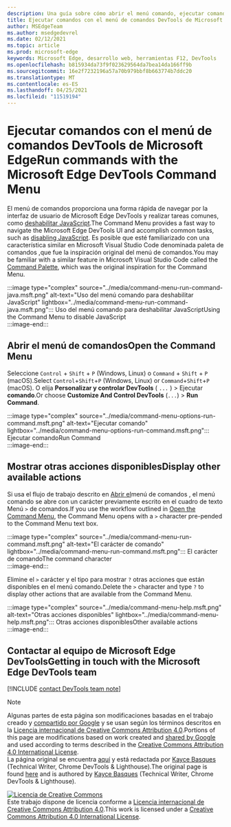 ```yaml
---
description: Una guía sobre cómo abrir el menú comando, ejecutar comandos, revisar otras acciones y mucho más.
title: Ejecutar comandos con el menú de comandos DevTools de Microsoft Edge
author: MSEdgeTeam
ms.author: msedgedevrel
ms.date: 02/12/2021
ms.topic: article
ms.prod: microsoft-edge
keywords: Microsoft Edge, desarrollo web, herramientas F12, DevTools
ms.openlocfilehash: b815934da73f9f023629564da7bea14da166ff9b
ms.sourcegitcommit: 16e2f7232196a57a70b979bbf8b663774b7ddc20
ms.translationtype: MT
ms.contentlocale: es-ES
ms.lasthandoff: 04/25/2021
ms.locfileid: "11519194"
---
```

<!-- Copyright Kayce Basques 

   Licensed under the Apache License, Version 2.0 (the "License");
   you may not use this file except in compliance with the License.
   You may obtain a copy of the License at

       https://www.apache.org/licenses/LICENSE-2.0

   Unless required by applicable law or agreed to in writing, software
   distributed under the License is distributed on an "AS IS" BASIS,
   WITHOUT WARRANTIES OR CONDITIONS OF ANY KIND, either express or implied.
   See the License for the specific language governing permissions and
   limitations under the License.  -->  

# <a name="run-commands-with-the-microsoft-edge-devtools-command-menu"></a><span data-ttu-id="b82c8-104">Ejecutar comandos con el menú de comandos DevTools de Microsoft Edge</span><span class="sxs-lookup"><span data-stu-id="b82c8-104">Run commands with the Microsoft Edge DevTools Command Menu</span></span>  

<span data-ttu-id="b82c8-105">El menú de comandos proporciona una forma rápida de navegar por la interfaz de usuario de Microsoft Edge DevTools y realizar tareas comunes, como [deshabilitar JavaScript][JavascriptDisable].</span><span class="sxs-lookup"><span data-stu-id="b82c8-105">The Command Menu provides a fast way to navigate the Microsoft Edge DevTools UI and accomplish common tasks, such as [disabling JavaScript][JavascriptDisable].</span></span>  <span data-ttu-id="b82c8-106">Es posible que esté familiarizado con una característica similar en Microsoft Visual Studio Code denominada paleta de comandos [,][VisualStudioCodeUICommandPalette]que fue la inspiración original del menú de comandos.</span><span class="sxs-lookup"><span data-stu-id="b82c8-106">You may be familiar with a similar feature in Microsoft Visual Studio Code called the [Command Palette][VisualStudioCodeUICommandPalette], which was the original inspiration for the Command Menu.</span></span>  

:::image type="complex" source="../media/command-menu-run-command-java.msft.png" alt-text="Uso del menú comando para deshabilitar JavaScript" lightbox="../media/command-menu-run-command-java.msft.png":::
   <span data-ttu-id="b82c8-108">Uso del menú comando para deshabilitar JavaScript</span><span class="sxs-lookup"><span data-stu-id="b82c8-108">Using the Command Menu to disable JavaScript</span></span>  
:::image-end:::  

## <a name="open-the-command-menu"></a><span data-ttu-id="b82c8-109">Abrir el menú de comandos</span><span class="sxs-lookup"><span data-stu-id="b82c8-109">Open the Command Menu</span></span>  

<span data-ttu-id="b82c8-110">Seleccione `Control` + `Shift` + `P` \(Windows, Linux\) o `Command` + `Shift` + `P` \(macOS\).</span><span class="sxs-lookup"><span data-stu-id="b82c8-110">Select `Control`+`Shift`+`P` \(Windows, Linux\) or `Command`+`Shift`+`P` \(macOS\).</span></span> <span data-ttu-id="b82c8-111">O elija **Personalizar y controlar DevTools** \( `...` \) > Ejecutar **comando**.</span><span class="sxs-lookup"><span data-stu-id="b82c8-111">Or choose **Customize And Control DevTools** \(`...`\) > **Run Command**.</span></span>  

:::image type="complex" source="../media/command-menu-options-run-command.msft.png" alt-text="Ejecutar comando" lightbox="../media/command-menu-options-run-command.msft.png":::
   <span data-ttu-id="b82c8-113">Ejecutar comando</span><span class="sxs-lookup"><span data-stu-id="b82c8-113">Run Command</span></span>  
:::image-end:::  

## <a name="display-other-available-actions"></a><span data-ttu-id="b82c8-114">Mostrar otras acciones disponibles</span><span class="sxs-lookup"><span data-stu-id="b82c8-114">Display other available actions</span></span>  

<span data-ttu-id="b82c8-115">Si usa el flujo de trabajo descrito en [Abrir el](#open-the-command-menu)menú de comandos , el menú comando se abre con un carácter previamente escrito en el cuadro de texto Menú `>` de comandos.</span><span class="sxs-lookup"><span data-stu-id="b82c8-115">If you use the workflow outlined in [Open the Command Menu](#open-the-command-menu), the Command Menu opens with a `>` character pre-pended to the Command Menu text box.</span></span>  

:::image type="complex" source="../media/command-menu-run-command.msft.png" alt-text="El carácter de comando" lightbox="../media/command-menu-run-command.msft.png":::
   <span data-ttu-id="b82c8-117">El carácter de comando</span><span class="sxs-lookup"><span data-stu-id="b82c8-117">The command character</span></span>  
:::image-end:::  

<span data-ttu-id="b82c8-118">Elimine el `>` carácter y el tipo para mostrar `?` otras acciones que están disponibles en el menú comando.</span><span class="sxs-lookup"><span data-stu-id="b82c8-118">Delete the `>` character and type `?` to display other actions that are available from the Command Menu.</span></span>  

:::image type="complex" source="../media/command-menu-help.msft.png" alt-text="Otras acciones disponibles" lightbox="../media/command-menu-help.msft.png":::
   <span data-ttu-id="b82c8-120">Otras acciones disponibles</span><span class="sxs-lookup"><span data-stu-id="b82c8-120">Other available actions</span></span>  
:::image-end:::  

## <a name="getting-in-touch-with-the-microsoft-edge-devtools-team"></a><span data-ttu-id="b82c8-121">Contactar al equipo de Microsoft Edge DevTools</span><span class="sxs-lookup"><span data-stu-id="b82c8-121">Getting in touch with the Microsoft Edge DevTools team</span></span>  

[!INCLUDE [contact DevTools team note](../includes/contact-devtools-team-note.md)]  

<!-- links -->  

[JavascriptDisable]: ../javascript/disable.md "Deshabilitar JavaScript con Microsoft Edge DevTools | Microsoft Docs"  

[VisualStudioCodeUICommandPalette]: https://code.visualstudio.com/docs/getstarted/userinterface#_command-palette "Paleta de comandos: Visual Studio interfaz de usuario de código"  

> [!NOTE]
> <span data-ttu-id="b82c8-124">Algunas partes de esta página son modificaciones basadas en el trabajo creado y [compartido por Google][GoogleSitePolicies] y se usan según los términos descritos en la [Licencia internacional de Creative Commons Attribution 4.0][CCA4IL].</span><span class="sxs-lookup"><span data-stu-id="b82c8-124">Portions of this page are modifications based on work created and [shared by Google][GoogleSitePolicies] and used according to terms described in the [Creative Commons Attribution 4.0 International License][CCA4IL].</span></span>  
> <span data-ttu-id="b82c8-125">La página original se encuentra [aquí](https://developers.google.com/web/tools/chrome-devtools/command-menu/index) y está redactada por [Kayce Basques][KayceBasques] \(Technical Writer, Chrome DevTools \& Lighthouse\).</span><span class="sxs-lookup"><span data-stu-id="b82c8-125">The original page is found [here](https://developers.google.com/web/tools/chrome-devtools/command-menu/index) and is authored by [Kayce Basques][KayceBasques] \(Technical Writer, Chrome DevTools \& Lighthouse\).</span></span>  

[![Licencia de Creative Commons][CCby4Image]][CCA4IL]  
<span data-ttu-id="b82c8-127">Este trabajo dispone de licencia conforme a [Licencia internacional de Creative Commons Attribution 4.0][CCA4IL].</span><span class="sxs-lookup"><span data-stu-id="b82c8-127">This work is licensed under a [Creative Commons Attribution 4.0 International License][CCA4IL].</span></span>  

[CCA4IL]: https://creativecommons.org/licenses/by/4.0  
[CCby4Image]: https://i.creativecommons.org/l/by/4.0/88x31.png  
[GoogleSitePolicies]: https://developers.google.com/terms/site-policies  
[KayceBasques]: https://developers.google.com/web/resources/contributors/kaycebasques  
